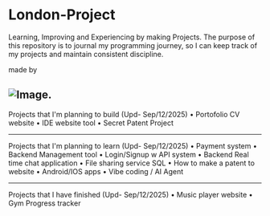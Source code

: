 # London-Project
Learning, Improving and Experiencing by making Projects.
The purpose of this repository is to journal my programming journey, so I can keep track of my projects and maintain consistent discipline.

made by 

![Image](https://github.com/user-attachments/assets/ba5fb303-a3d0-4370-9b54-850958f48bea).
--------------------------------------------------
Projects that I'm planning to build (Upd- Sep/12/2025)
  • Portofolio CV website
  • IDE website tool
  • Secret Patent Project
  
--------------------------------------------------
Projects that I'm planning to learn (Upd- Sep/12/2025)
  • Payment system
  • Backend Management tool
  • Login/Signup w API system
  • Backend Real time chat application
  • File sharing service SQL
  • How to make a patent to website
  • Android/IOS apps
  • Vibe coding / AI Agent
  
--------------------------------------------------
Projects that I have finished (Upd- Sep/12/2025)
  • Music player website
  • Gym Progress tracker
